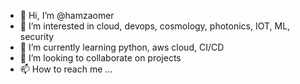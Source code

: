 - 👋 Hi, I’m @hamzaomer
- 👀 I’m interested in cloud, devops, cosmology, photonics, IOT, ML, security
- 🌱 I’m currently learning python, aws cloud, CI/CD
- 💞️ I’m looking to collaborate on projects
- 📫 How to reach me ...

<!---
hamzaomer/hamzaomer is a ✨ special ✨ repository because its `README.md` (this file) appears on your GitHub profile.
You can click the Preview link to take a look at your changes.
--->
